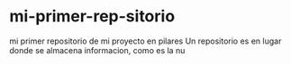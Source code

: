 # mi-primer-rep-sitorio
mi primer repositorio de mi proyecto en pilares
Un repositorio es en lugar donde se almacena informacion, como es la  nu
